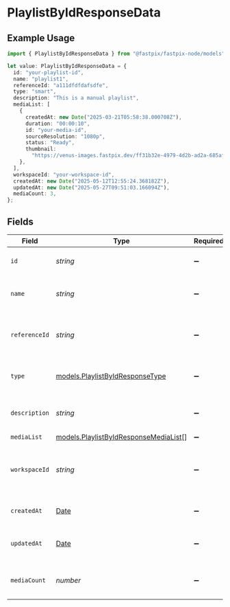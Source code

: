 # PlaylistByIdResponseData

## Example Usage

```typescript
import { PlaylistByIdResponseData } from "@fastpix/fastpix-node/models";

let value: PlaylistByIdResponseData = {
  id: "your-playlist-id",
  name: "playlist1",
  referenceId: "a111dfdfdafsdfe",
  type: "smart",
  description: "This is a manual playlist",
  mediaList: [
    {
      createdAt: new Date("2025-03-21T05:58:38.000708Z"),
      duration: "00:00:10",
      id: "your-media-id",
      sourceResolution: "1080p",
      status: "Ready",
      thumbnail:
        "https://venus-images.fastpix.dev/ff31b32e-4979-4d2b-ad2a-685af43c9902/thumbnail.png",
    },
  ],
  workspaceId: "your-workspace-id",
  createdAt: new Date("2025-05-12T12:55:24.368182Z"),
  updatedAt: new Date("2025-05-27T09:51:03.166094Z"),
  mediaCount: 3,
};
```

## Fields

| Field                                                                                         | Type                                                                                          | Required                                                                                      | Description                                                                                   | Example                                                                                       |
| --------------------------------------------------------------------------------------------- | --------------------------------------------------------------------------------------------- | --------------------------------------------------------------------------------------------- | --------------------------------------------------------------------------------------------- | --------------------------------------------------------------------------------------------- |
| `id`                                                                                          | *string*                                                                                      | :heavy_minus_sign:                                                                            | The unique id of the playlist                                                                 | 2455174e-64d9-4324-86bd-80cb1af5b20a                                                          |
| `name`                                                                                        | *string*                                                                                      | :heavy_minus_sign:                                                                            | The name of the playlist set by the user                                                      | playlist1                                                                                     |
| `referenceId`                                                                                 | *string*                                                                                      | :heavy_minus_sign:                                                                            | Unique string value assigned by user to the playlist.                                         | a111dfdfdafsdfe                                                                               |
| `type`                                                                                        | [models.PlaylistByIdResponseType](../models/playlistbyidresponsetype.md)                      | :heavy_minus_sign:                                                                            | type of the playlist, when it was created                                                     | smart                                                                                         |
| `description`                                                                                 | *string*                                                                                      | :heavy_minus_sign:                                                                            | Description of the playlist set by the user.                                                  | This is a manual playlist                                                                     |
| `mediaList`                                                                                   | [models.PlaylistByIdResponseMediaList](../models/playlistbyidresponsemedialist.md)[]          | :heavy_minus_sign:                                                                            | N/A                                                                                           |                                                                                               |
| `workspaceId`                                                                                 | *string*                                                                                      | :heavy_minus_sign:                                                                            | The unique id of the workspace in which the playlist is present.                              | d760b903-86ef-44d6-9b73-334130e0cf2d                                                          |
| `createdAt`                                                                                   | [Date](https://developer.mozilla.org/en-US/docs/Web/JavaScript/Reference/Global_Objects/Date) | :heavy_minus_sign:                                                                            | Timestamp of playlist creation.                                                               | 2025-05-12T12:55:24.368182Z                                                                   |
| `updatedAt`                                                                                   | [Date](https://developer.mozilla.org/en-US/docs/Web/JavaScript/Reference/Global_Objects/Date) | :heavy_minus_sign:                                                                            | Playlist's most recent update timestamp.                                                      | 2025-05-27T09:51:03.166094Z                                                                   |
| `mediaCount`                                                                                  | *number*                                                                                      | :heavy_minus_sign:                                                                            | No. of media present in the playlist                                                          | 3                                                                                             |
